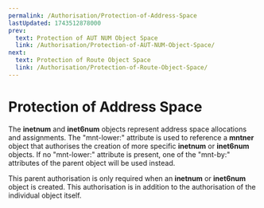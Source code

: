 ```yaml
---
permalink: /Authorisation/Protection-of-Address-Space
lastUpdated: 1743512878000
prev:
  text: Protection of AUT NUM Object Space
  link: /Authorisation/Protection-of-AUT-NUM-Object-Space/
next:
  text: Protection of Route Object Space
  link: /Authorisation/Protection-of-Route-Object-Space/
---
```


# Protection of Address Space

The **inetnum** and **inet6num** objects represent address space allocations and assignments. The "mnt-lower:" attribute is used to reference a **mntner** object that authorises the creation of more specific **inetnum** or **inet6num** objects. If no "mnt-lower:" attribute is present, one of the "mnt-by:" attributes of the parent object will be used instead.

This parent authorisation is only required when an **inetnum** or **inet6num** object is created. This authorisation is in addition to the authorisation of the individual object itself.
